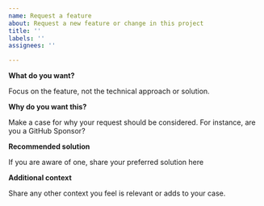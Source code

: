 ```yaml
---
name: Request a feature
about: Request a new feature or change in this project
title: ''
labels: ''
assignees: ''

---
```


**What do you want?**

Focus on the feature, not the technical approach or solution.

**Why do you want this?**

Make a case for why your request should be considered. For instance, are you a GitHub Sponsor?

**Recommended solution**

If you are aware of one, share your preferred solution here

**Additional context**

Share any other context you feel is relevant or adds to your case.
